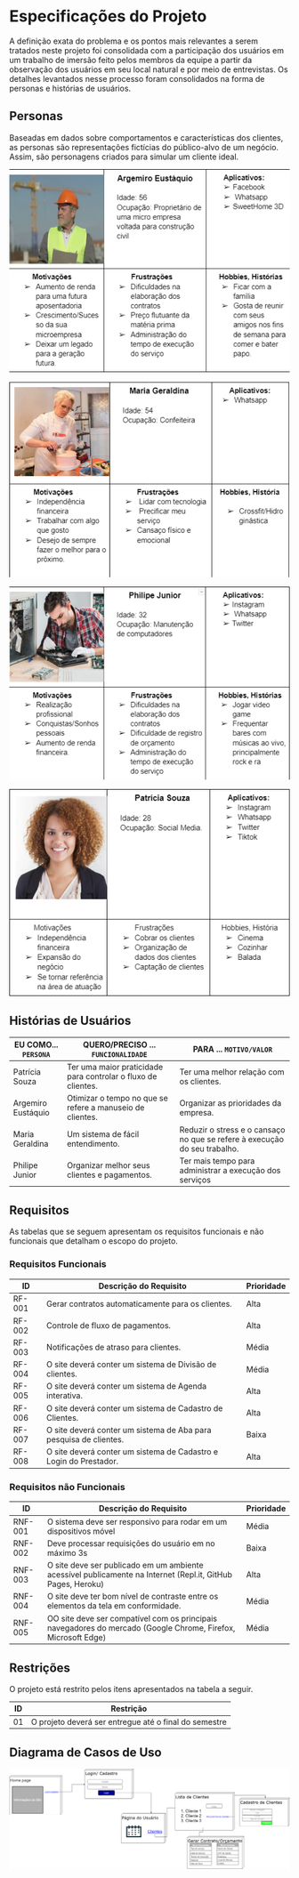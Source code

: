 # Especificações do Projeto

A definição exata do problema e os pontos mais relevantes a serem tratados neste projeto foi consolidada com a participação dos usuários em um trabalho de imersão feito pelos membros da equipe a partir da observação dos usuários em seu local natural e por meio de entrevistas. Os detalhes levantados nesse processo foram consolidados na forma de personas e histórias de usuários.

## Personas

Baseadas em dados sobre comportamentos e características dos clientes, as personas são representações fictícias do público-alvo de um negócio. Assim, são personagens criados para simular um cliente ideal.


![Argemiro](https://github.com/ICEI-PUC-Minas-PMV-ADS/pmv-ads-2022-2-e2-proj-int-t6-gestao-adm-para-prestadores-de-servicos/blob/1e456539631e743a2db8e5648dcf1b978d89403e/IMG/Argemiro%20Eustaquio.png)

![Maria](https://github.com/ICEI-PUC-Minas-PMV-ADS/pmv-ads-2022-2-e2-proj-int-t6-gestao-adm-para-prestadores-de-servicos/blob/e0257cad3f746be8ccf0e582c75df3ec9961c075/IMG/Maria%20Geraldina.png)

![Philipe](https://github.com/ICEI-PUC-Minas-PMV-ADS/pmv-ads-2022-2-e2-proj-int-t6-gestao-adm-para-prestadores-de-servicos/blob/e0257cad3f746be8ccf0e582c75df3ec9961c075/IMG/PHILLIPE%20JUNIOR.png)

![Patricia](https://github.com/ICEI-PUC-Minas-PMV-ADS/pmv-ads-2022-2-e2-proj-int-t6-gestao-adm-para-prestadores-de-servicos/blob/e0257cad3f746be8ccf0e582c75df3ec9961c075/IMG/Patricia%20Souza.png)

## Histórias de Usuários

|EU COMO... `PERSONA`     | QUERO/PRECISO ... `FUNCIONALIDADE`                                  |PARA ... `MOTIVO/VALOR`                                              |
|-------------------------|---------------------------------------------------------------------|---------------------------------------------------------------------|
|Patrícia Souza           | Ter uma maior praticidade para controlar o fluxo de clientes.  | Ter uma melhor relação com os clientes.                                  |
|Argemiro Eustáquio       | Otimizar o tempo no que se refere a manuseio de clientes.      | Organizar as prioridades da empresa.                                     |
|Maria Geraldina          | Um sistema de fácil entendimento.                              | Reduzir o stress e o cansaço no que se refere à execução do seu trabalho.|
|Philipe Junior           | Organizar melhor seus clientes e pagamentos.                   | Ter mais tempo para administrar a execução dos serviços                  |


## Requisitos

As tabelas que se seguem apresentam os requisitos funcionais e não funcionais que detalham o escopo do projeto.

### Requisitos Funcionais

|ID    | Descrição do Requisito                                                                                  | Prioridade |
|------|---------------------------------------------------------------------------------------------------------|------------|
|RF-001| Gerar contratos automaticamente para os clientes.                                                        | Alta       | 
|RF-002| Controle de fluxo de pagamentos.                                                                         | Alta       |
|RF-003| Notificações de atraso para clientes.                                                                    | Média      |
|RF-004| O site deverá conter um sistema de Divisão de clientes.                                                  | Média      |
|RF-005| O site deverá conter um sistema de Agenda interativa.                                                    | Alta       |
|RF-006| O site deverá conter um sistema de Cadastro de Clientes.                                                 | Alta       |
|RF-007| O site deverá conter um sistema de Aba para pesquisa de clientes.                                        | Baixa      |
|RF-008| O site deverá conter um sistema de Cadastro e Login do Prestador.                                        | Alta       |


### Requisitos não Funcionais

|ID     | Descrição do Requisito  |Prioridade |
|-------|-------------------------|----|
|RNF-001| O sistema deve ser responsivo para rodar em um dispositivos móvel | Média | 
|RNF-002| Deve processar requisições do usuário em no máximo 3s |  Baixa | 
|RNF-003| O site deve ser publicado em um ambiente acessível publicamente na Internet (Repl.it, GitHub Pages, Heroku) |  Alta | 
|RNF-004| O site deve ter bom nível de contraste entre os elementos da tela em conformidade. |  Média |
|RNF-005| OO site deve ser compatível com os principais navegadores do mercado (Google Chrome, Firefox, Microsoft Edge) |  Média |



## Restrições

O projeto está restrito pelos itens apresentados na tabela a seguir.

|ID| Restrição                                             |
|--|-------------------------------------------------------|
|01| O projeto deverá ser entregue até o final do semestre |



## Diagrama de Casos de Uso

![Diagrama de Casos de uso](https://github.com/ICEI-PUC-Minas-PMV-ADS/pmv-ads-2022-2-e2-proj-int-t6-gestao-adm-para-prestadores-de-servicos/blob/94bf706d44203032e7c406b86d342d595555ae9e/Diagrama%20sem%20nome.drawio.png)
